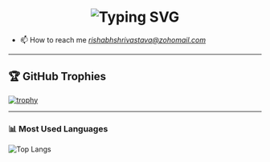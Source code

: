 <!-- Animated Name Heading -->
<h1 align="center">
<img src="https://readme-typing-svg.demolab.com?font=Fira+Code&size=24&pause=1000&color=1AF700&center=true&vCenter=true&width=550&lines=Hi+I'm+Rishabh;A+Fullstack+Developer+from+India" alt="Typing SVG" />
</h1>


<!-- <h1 align="center">Hi 👋, I'm Rishabh Shrivastava</h1>
<h3 align="center">A passionate full-stack developer from India</h3> -->

- 📫 How to reach me *rishabhshrivastava@zohomail.com*

---

## 🏆 GitHub Trophies
[![trophy](https://github-profile-trophy.vercel.app/?username=rishabhshri162&theme=onedark&no-frame=true&margin-w=15)](https://github.com/ryo-ma/github-profile-trophy)



---

### 📊 Most Used Languages
![Top Langs](https://github-readme-stats.vercel.app/api/top-langs/?username=rishabhshri162&layout=compact&theme=default)
